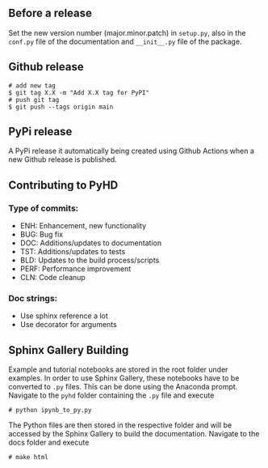 Before a release
----------------
Set the new version number (major.minor.patch) in ``setup.py``, also in the ``conf.py`` file of the documentation and ``__init__.py`` file of the package.

Github release
--------------
    # add new tag
    $ git tag X.X -m "Add X.X tag for PyPI"
    # push git tag
    $ git push --tags origin main

PyPi release
------------

A PyPi release it automatically being created using Github Actions when a new Github release is published.


Contributing to PyHD
----------------------

### Type of commits:

- ENH: Enhancement, new functionality
- BUG: Bug fix
- DOC: Additions/updates to documentation
- TST: Additions/updates to tests
- BLD: Updates to the build process/scripts
- PERF: Performance improvement
- CLN: Code cleanup


### Doc strings:

- Use sphinx reference a lot
- Use decorator for arguments


Sphinx Gallery Building
-----------------------

Example and tutorial notebooks are stored in the root folder under examples. In order to use Sphinx Gallery, these notebooks have to be converted to ``.py`` files. This can be done using the Anaconda prompt. Navigate to the ``pyhd`` folder containing the ``.py`` file and execute

    # python ipynb_to_py.py 
    
The Python files are then stored in the respective folder and will be accessed by the Sphinx Gallery to build the documentation. Navigate to the docs folder and execute

    # make html